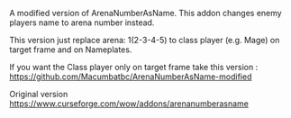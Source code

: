 A modified version of ArenaNumberAsName. This addon changes enemy players name to arena number instead.

This version just replace arena: 1(2-3-4-5) to class player (e.g. Mage) on target frame and on Nameplates.

If you want the Class player only on target frame take this version : https://github.com/Macumbatbc/ArenaNumberAsName-modified

Original version
https://www.curseforge.com/wow/addons/arenanumberasname
